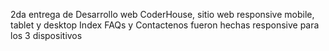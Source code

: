 2da entrega de Desarrollo web CoderHouse, sitio web responsive mobile, tablet y desktop
Index FAQs y Contactenos fueron hechas responsive para los 3 dispositivos